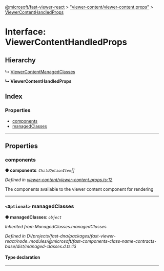 [@microsoft/fast-viewer-react](../README.md) > ["viewer-content/viewer-content.props"](../modules/_viewer_content_viewer_content_props_.md) > [ViewerContentHandledProps](../interfaces/_viewer_content_viewer_content_props_.viewercontenthandledprops.md)

# Interface: ViewerContentHandledProps

## Hierarchy

↳  [ViewerContentManagedClasses](_viewer_content_viewer_content_props_.viewercontentmanagedclasses.md)

**↳ ViewerContentHandledProps**

## Index

### Properties

* [components](_viewer_content_viewer_content_props_.viewercontenthandledprops.md#components)
* [managedClasses](_viewer_content_viewer_content_props_.viewercontenthandledprops.md#managedclasses)

---

## Properties

<a id="components"></a>

###  components

**● components**: *`ChildOptionItem`[]*

*Defined in [viewer-content/viewer-content.props.ts:12](https://github.com/Microsoft/fast-dna/blob/164dd3ca/packages/fast-viewer-react/src/viewer-content/viewer-content.props.ts#L12)*

The components available to the viewer content component for rendering

___
<a id="managedclasses"></a>

### `<Optional>` managedClasses

**● managedClasses**: *`object`*

*Inherited from ManagedClasses.managedClasses*

*Defined in D:/projects/fast-dna/packages/fast-viewer-react/node_modules/@microsoft/fast-components-class-name-contracts-base/dist/managed-classes.d.ts:13*

#### Type declaration

___

